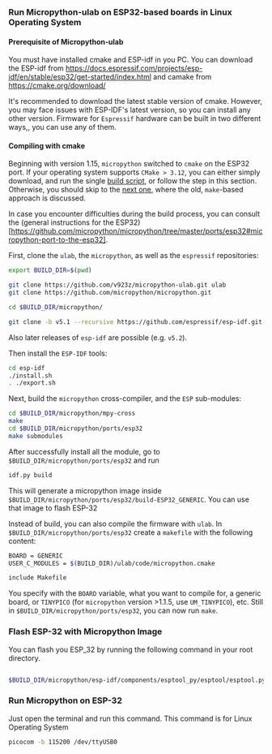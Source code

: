 ### Run Micropython-ulab on ESP32-based boards in Linux Operating System

#### Prerequisite of Micropython-ulab
You must have installed cmake and ESP-idf in you PC. You can download the ESP-idf from https://docs.espressif.com/projects/esp-idf/en/stable/esp32/get-started/index.html and camake from https://cmake.org/download/

It's recommended to download the latest stable version of cmake. However, you may face issues with ESP-IDF's latest version, so you can install any other version. 
Firmware for `Espressif` hardware can be built in two different ways,, you can use any of them.

#### Compiling with cmake

Beginning with version 1.15, `micropython` switched to `cmake` on the ESP32 port. If your operating system supports `CMake > 3.12`, you can either simply download, and run the single [build script](https://github.com/v923z/micropython-ulab/blob/master/build/esp32-cmake.sh), or follow the step in this section. Otherwise, you should skip to the [next one](#compiling-with-make), where the old, `make`-based approach is discussed.

In case you encounter difficulties during the build process, you can consult the (general instructions for the ESP32)[https://github.com/micropython/micropython/tree/master/ports/esp32#micropython-port-to-the-esp32].

First, clone the `ulab`, the `micropython`, as well as the `espressif` repositories:

```bash
export BUILD_DIR=$(pwd)

git clone https://github.com/v923z/micropython-ulab.git ulab
git clone https://github.com/micropython/micropython.git

cd $BUILD_DIR/micropython/

git clone -b v5.1 --recursive https://github.com/espressif/esp-idf.git

```
Also later releases of `esp-idf` are possible (e.g. `v5.2`).

Then install the `ESP-IDF` tools:

```bash
cd esp-idf
./install.sh
. ./export.sh
```

Next, build the `micropython` cross-compiler, and the `ESP` sub-modules:

```bash
cd $BUILD_DIR/micropython/mpy-cross
make
cd $BUILD_DIR/micropython/ports/esp32
make submodules
```
After successfully install all the module, go to `$BUILD_DIR/micropython/ports/esp32` and run 
```bash
idf.py build
```
This will generate a micropython image inside `$BUILD_DIR/micropython/ports/esp32/build-ESP32_GENERIC`. You can use that image to flash ESP-32

Instead of build, you can also compile the firmware with `ulab`. In `$BUILD_DIR/micropython/ports/esp32` create a `makefile` with the following content:
```bash
BOARD = GENERIC
USER_C_MODULES = $(BUILD_DIR)/ulab/code/micropython.cmake

include Makefile
```
You specify with the `BOARD` variable, what you want to compile for, a generic board, or `TINYPICO` (for `micropython` version >1.1.5, use `UM_TINYPICO`), etc. Still in `$BUILD_DIR/micropython/ports/esp32`, you can now run `make`.

### Flash ESP-32 with Micropython Image
You can flash you ESP_32 by running the following command in your root directory.
```bash

$BUILD_DIR/micropython/esp-idf/components/esptool_py/esptool/esptool.py -p /dev/ttyUSB0 -b 460800 --before default_reset --after hard_reset --chip esp32  write_flash --flash_mode dio --flash_size 4MB --flash_freq 40m 0x1000 $BUILD_DIR/micropython/ports/esp32/build-ESP32_GENERIC/bootloader/bootloader.bin 0x8000 $BUILD_DIR/micropython/ports/esp32/build-ESP32_GENERIC/partition_table/partition-table.bin 0x10000 $BUILD_DIR/micropython/ports/esp32/build-ESP32_GENERIC/micropython.bin
```

### Run Micropython on ESP-32
Just open the terminal and run this command. This command is for Linux Operating System
```bash
picocom -b 115200 /dev/ttyUSB0
```

